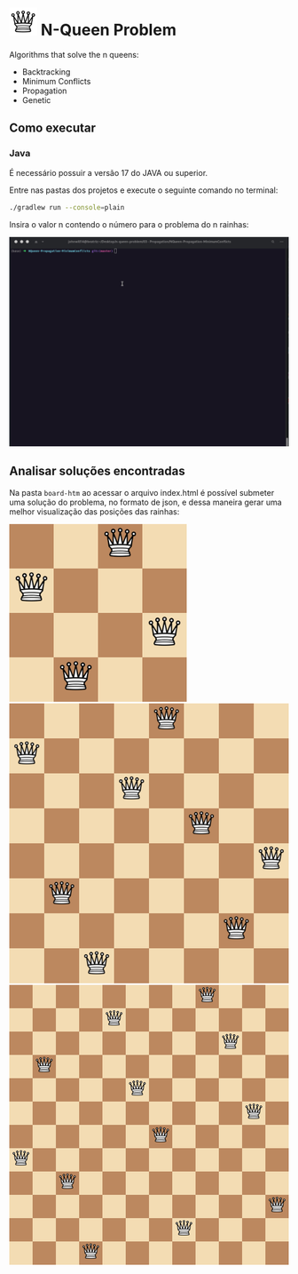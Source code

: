      

# <img src="images/wQ.png"  height="50" width="50" />       N-Queen Problem

Algorithms that solve the n queens:
 * Backtracking
 * Minimum Conflicts
 * Propagation
 * Genetic

## Como executar

  ### Java
  É necessário possuir a versão 17 do JAVA ou superior.
  
  Entre nas pastas dos projetos e execute o seguinte comando no terminal:

  ```bash
  ./gradlew run --console=plain
  ```

  Insira o valor n contendo o número para o problema do n rainhas:


  
  <img src="images/terminal.gif"  length="200px" />
  
## Analisar soluções encontradas

  Na pasta ```board-htm``` ao acessar o arquivo index.html é possível submeter uma solução do problema, no formato de json, e dessa maneira gerar uma melhor visualização das posições das rainhas:


<img src="images/4queen.png"  length="200px" />

<img src="images/8queen.png"  length="200px" />

<img src="images/12queen.png"  length="200px" />
